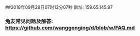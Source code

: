 ##2018年09月28日07时12分07秒 新址: 159.65.145.97
### 兔友常见问题及解答: https://github.com/wanggonging/d/blob/w/FAQ.md
